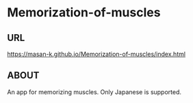 # Memorization-of-muscles

## URL
https://masan-k.github.io/Memorization-of-muscles/index.html

## ABOUT
An app for memorizing muscles. Only Japanese is supported.
